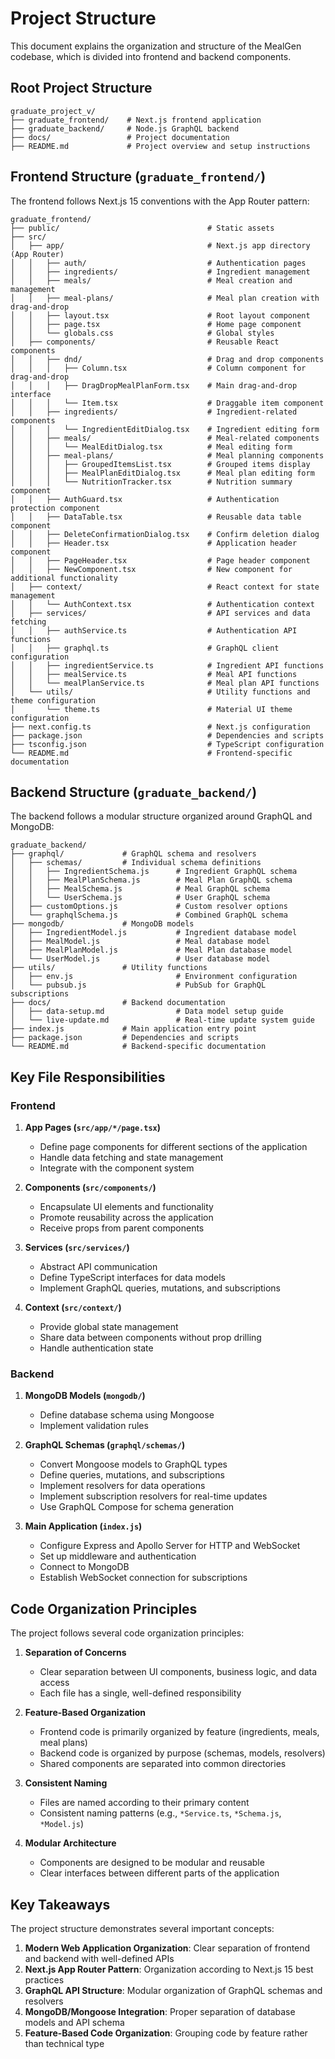 # Project Structure

This document explains the organization and structure of the MealGen codebase, which is divided into frontend and backend components.

## Root Project Structure

```
graduate_project_v/
├── graduate_frontend/    # Next.js frontend application
├── graduate_backend/     # Node.js GraphQL backend
├── docs/                 # Project documentation
├── README.md             # Project overview and setup instructions
```

## Frontend Structure (`graduate_frontend/`)

The frontend follows Next.js 15 conventions with the App Router pattern:

```
graduate_frontend/
├── public/                                 # Static assets
├── src/                    
│   ├── app/                                # Next.js app directory (App Router)
│   │   ├── auth/                           # Authentication pages
│   │   ├── ingredients/                    # Ingredient management
│   │   ├── meals/                          # Meal creation and management
│   │   ├── meal-plans/                     # Meal plan creation with drag-and-drop
│   │   ├── layout.tsx                      # Root layout component
│   │   ├── page.tsx                        # Home page component
│   │   └── globals.css                     # Global styles
│   ├── components/                         # Reusable React components
│   │   ├── dnd/                            # Drag and drop components
│   │   │   ├── Column.tsx                  # Column component for drag-and-drop
│   │   │   ├── DragDropMealPlanForm.tsx    # Main drag-and-drop interface
│   │   │   └── Item.tsx                    # Draggable item component
│   │   ├── ingredients/                    # Ingredient-related components
│   │   │   └── IngredientEditDialog.tsx    # Ingredient editing form
│   │   ├── meals/                          # Meal-related components
│   │   │   └── MealEditDialog.tsx          # Meal editing form
│   │   ├── meal-plans/                     # Meal planning components
│   │   │   ├── GroupedItemsList.tsx        # Grouped items display
│   │   │   ├── MealPlanEditDialog.tsx      # Meal plan editing form
│   │   │   └── NutritionTracker.tsx        # Nutrition summary component
│   │   ├── AuthGuard.tsx                   # Authentication protection component
│   │   ├── DataTable.tsx                   # Reusable data table component
│   │   ├── DeleteConfirmationDialog.tsx    # Confirm deletion dialog
│   │   ├── Header.tsx                      # Application header component
│   │   ├── PageHeader.tsx                  # Page header component
│   │   ├── NewComponent.tsx                # New component for additional functionality
│   ├── context/                            # React context for state management
│   │   └── AuthContext.tsx                 # Authentication context
│   ├── services/                           # API services and data fetching
│   │   ├── authService.ts                  # Authentication API functions
│   │   ├── graphql.ts                      # GraphQL client configuration
│   │   ├── ingredientService.ts            # Ingredient API functions
│   │   ├── mealService.ts                  # Meal API functions
│   │   └── mealPlanService.ts              # Meal plan API functions
│   └── utils/                              # Utility functions and theme configuration
│       └── theme.ts                        # Material UI theme configuration
├── next.config.ts                          # Next.js configuration
├── package.json                            # Dependencies and scripts
├── tsconfig.json                           # TypeScript configuration
└── README.md                               # Frontend-specific documentation
```

## Backend Structure (`graduate_backend/`)

The backend follows a modular structure organized around GraphQL and MongoDB:

```
graduate_backend/
├── graphql/             # GraphQL schema and resolvers
│   ├── schemas/         # Individual schema definitions
│   │   ├── IngredientSchema.js      # Ingredient GraphQL schema
│   │   ├── MealPlanSchema.js        # Meal Plan GraphQL schema
│   │   ├── MealSchema.js            # Meal GraphQL schema
│   │   └── UserSchema.js            # User GraphQL schema
│   ├── customOptions.js             # Custom resolver options
│   └── graphqlSchema.js             # Combined GraphQL schema
├── mongodb/             # MongoDB models
│   ├── IngredientModel.js           # Ingredient database model
│   ├── MealModel.js                 # Meal database model
│   ├── MealPlanModel.js             # Meal Plan database model
│   └── UserModel.js                 # User database model
├── utils/               # Utility functions
│   ├── env.js                       # Environment configuration
│   └── pubsub.js                    # PubSub for GraphQL subscriptions
├── docs/                # Backend documentation
│   ├── data-setup.md                # Data model setup guide
│   └── live-update.md               # Real-time update system guide
├── index.js             # Main application entry point
├── package.json         # Dependencies and scripts
└── README.md            # Backend-specific documentation
```

## Key File Responsibilities

### Frontend

1. **App Pages (`src/app/*/page.tsx`)**
   - Define page components for different sections of the application
   - Handle data fetching and state management
   - Integrate with the component system

2. **Components (`src/components/`)**
   - Encapsulate UI elements and functionality
   - Promote reusability across the application
   - Receive props from parent components

3. **Services (`src/services/`)**
   - Abstract API communication
   - Define TypeScript interfaces for data models
   - Implement GraphQL queries, mutations, and subscriptions

4. **Context (`src/context/`)**
   - Provide global state management
   - Share data between components without prop drilling
   - Handle authentication state

### Backend

1. **MongoDB Models (`mongodb/`)**
   - Define database schema using Mongoose
   - Implement validation rules

2. **GraphQL Schemas (`graphql/schemas/`)**
   - Convert Mongoose models to GraphQL types
   - Define queries, mutations, and subscriptions
   - Implement resolvers for data operations
   - Implement subscription resolvers for real-time updates
   - Use GraphQL Compose for schema generation

3. **Main Application (`index.js`)**
   - Configure Express and Apollo Server for HTTP and WebSocket
   - Set up middleware and authentication
   - Connect to MongoDB
   - Establish WebSocket connection for subscriptions

## Code Organization Principles

The project follows several code organization principles:

1. **Separation of Concerns**
   - Clear separation between UI components, business logic, and data access
   - Each file has a single, well-defined responsibility

2. **Feature-Based Organization**
   - Frontend code is primarily organized by feature (ingredients, meals, meal plans)
   - Backend code is organized by purpose (schemas, models, resolvers)
   - Shared components are separated into common directories

3. **Consistent Naming**
   - Files are named according to their primary content
   - Consistent naming patterns (e.g., `*Service.ts`, `*Schema.js`, `*Model.js`)

4. **Modular Architecture**
   - Components are designed to be modular and reusable
   - Clear interfaces between different parts of the application

## Key Takeaways

The project structure demonstrates several important concepts:

1. **Modern Web Application Organization**: Clear separation of frontend and backend with well-defined APIs
2. **Next.js App Router Pattern**: Organization according to Next.js 15 best practices
3. **GraphQL API Structure**: Modular organization of GraphQL schemas and resolvers
4. **MongoDB/Mongoose Integration**: Proper separation of database models and API schema
5. **Feature-Based Code Organization**: Grouping code by feature rather than technical type
